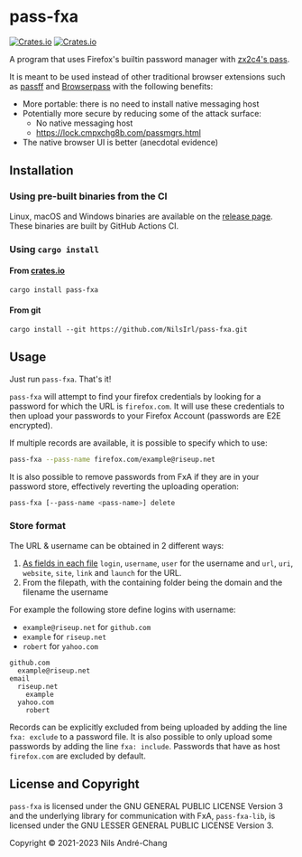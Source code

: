# pass-fxa

[![Crates.io](https://img.shields.io/crates/v/pass-fxa?label=pass-fxa)][crates.io]
[![Crates.io](https://img.shields.io/crates/v/pass-fxa-lib?label=pass-fxa-lib)][crates.io-lib]

A program that uses Firefox's builtin password manager with [zx2c4's
pass][pass].

It is meant to be used instead of other traditional browser extensions such as
[passff] and [Browserpass][browserpass] with the following benefits:

* More portable: there is no need to install native messaging host
* Potentially more secure by reducing some of the attack surface:
  - No native messaging host
  - https://lock.cmpxchg8b.com/passmgrs.html
* The native browser UI is better (anecdotal evidence)

## Installation

### Using pre-built binaries from the CI

Linux, macOS and Windows binaries are available on the [release page]. These
binaries are built by GitHub Actions CI.

### Using `cargo install`

#### From [crates.io]

```sh
cargo install pass-fxa
```

#### From git

```
cargo install --git https://github.com/NilsIrl/pass-fxa.git
```

## Usage

Just run `pass-fxa`. That's it!

`pass-fxa` will attempt to find your firefox credentials by looking for a
password for which the URL is `firefox.com`. It will use these credentials to
then upload your passwords to your Firefox Account (passwords are E2E
encrypted).

If multiple records are available, it is possible to specify which to use:

```sh
pass-fxa --pass-name firefox.com/example@riseup.net
```

It is also possible to remove passwords from FxA if they are in your password
store, effectively reverting the uploading operation:

```sh
pass-fxa [--pass-name <pass-name>] delete
```

### Store format

The URL & username can be obtained in 2 different ways:

1. [As fields in each file][1] `login`, `username`, `user` for the username and
   `url`, `uri`, `website`, `site`, `link` and `launch` for the URL.
2. From the filepath, with the containing folder being the domain and the
   filename the username

For example the following store define logins with username:

* `example@riseup.net` for `github.com`
* `example` for `riseup.net`
* `robert` for `yahoo.com`

```
github.com
  example@riseup.net
email
  riseup.net
    example
  yahoo.com
    robert
```

Records can be explicitly excluded from being uploaded by adding the line `fxa:
exclude` to a password file. It is also possible to only upload some passwords
by adding the line `fxa: include`. Passwords that have as host `firefox.com`
are excluded by default.

## License and Copyright

`pass-fxa` is licensed under the GNU GENERAL PUBLIC LICENSE Version 3 and the
underlying library for communication with FxA, `pass-fxa-lib`, is licensed
under the GNU LESSER GENERAL PUBLIC LICENSE Version 3.

Copyright © 2021-2023 Nils André-Chang

[browserpass]: https://github.com/browserpass/browserpass-extension
[crates.io]: https://crates.io/crates/pass-fxa
[crates.io-lib]: https://crates.io/crates/pass-fxa-lib
[passff]: https://github.com/passff/passff
[pass]: https://www.passwordstore.org/
[release page]: https://github.com/NilsIrl/pass-fxa/releases

[1]: https://github.com/passff/passff#multi-line-format
